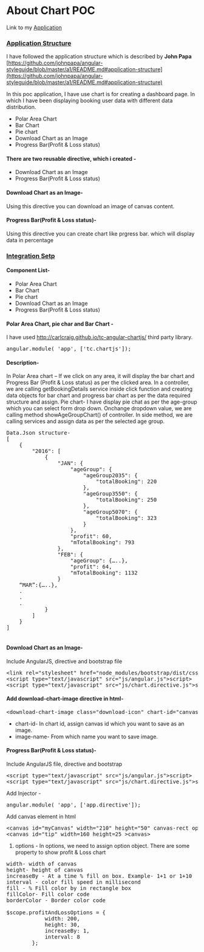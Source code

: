 # About Chart POC
Link to my [Application](http://shashikant.netlify.com)

### <u>Application Structure</u>

I have followed the application structure which is described by **John Papa** [https://github.com/johnpapa/angular-styleguide/blob/master/a1/README.md#application-structure](https://github.com/johnpapa/angular-styleguide/blob/master/a1/README.md#application-structure)

In this poc application, I have use chart is for creating a dashboard page. In which I have been displaying booking user data with different data distribution.

*   Polar Area Chart
*   Bar Chart
*   Pie chart
*   Download Chart as an Image
*   Progress Bar(Profit & Loss status)

#### There are two reusable directive, which i created -

*   Download Chart as an Image
*   Progress Bar(Profit & Loss status)

#### Download Chart as an Image-

Using this directive you can download an image of canvas content.

#### Progress Bar(Profit & Loss status)-

Using this directive you can create chart like prgress bar. which will display data in percentage

### <u>Integration Setp</u>

#### Component List-

*   Polar Area Chart
*   Bar Chart
*   Pie chart
*   Download Chart as an Image
*   Progress Bar(Profit & Loss status)

#### Polar Area Chart, pie char and Bar Chart -

I have used http://carlcraig.github.io/tc-angular-chartjs/ third party library.

<pre>angular.module( 'app', ['tc.chartjs']);</pre>

#### Description-

In Polar Area chart – If we click on any area, it will display the bar chart and Progress Bar (Profit & Loss status) as per the clicked area. In a controller, we are calling getBookingDetails service inside click function and creating data objects for bar chart and progress bar chart as per the data required structure and assign. Pie chart- I have display pie chat as per the age-group which you can select form drop down. Onchange dropdown value, we are calling method showAgeGroupChart() of controller. In side method, we are calling services and assign data as per the selected age group.

<pre>
Data.Json structure-
[
    {
        "2016": [
            {
                "JAN": {
                    "ageGroup": {
                        "ageGroup2035": {
                            "totalBooking": 220
                        },
                        "ageGroup3550": {
                            "totalBooking": 250
                        },
                        "ageGroup5070": {
                            "totalBooking": 323
                        }
                    },
                    "profit": 60,
                    "mTotalBooking": 793
                },
                "FEB": {
                    "ageGroup": {…..},
                    "profit": 64,
                    "mTotalBooking": 1132
                }
	“MAR”:{…..},
	.
	.	
	.
            }
        ]
    }
]

</pre>

#### Download Chart as an Image-

Include AngularJS, directive and bootstrap file

<pre><<span>link</span> <span>rel</span>=<span class="pl-s"><span>"</span>stylesheet<span>"</span></span> <span>href</span>=<span class="pl-s"><span>"</span>node_modules/bootstrap/dist/css/bootstrap.min.css<span>"</span></span>></<span>link</span>>
<<span>script</span> <span>type</span>=<span class="pl-s"><span>"</span>text/javascript<span>"</span></span> <span>src</span>=<span class="pl-s"><span>"</span>js/angular.js<span>"</span></span>></<span>script</span>>
<<span>script</span> <span>type</span>=<span class="pl-s"><span>"</span>text/javascript<span>"</span></span> <span>src</span>=<span class="pl-s"><span>"</span>js/chart.directive.js<span>"</span></span>></<span>script</span>>
</pre>

#### Add download-chart-image directive in html-

<pre><<span>download-chart-image</span> class="download-icon" chart-id="canvas1" image-name="booking-count-chart.png"></<span>download-chart-image</span>>
</pre>

*   chart-id- In chart id, assign canvas id which you want to save as an image.
*   image-name- From which name you want to save image.

#### Progress Bar(Profit & Loss status)-

Include AngularJS file, directive and bootstrap

<pre><<span>script</span> <span>type</span>=<span class="pl-s"><span>"</span>text/javascript<span>"</span></span> <span>src</span>=<span class="pl-s"><span>"</span>js/angular.js<span>"</span></span>></<span>script</span>>
<<span>script</span> <span>type</span>=<span class="pl-s"><span>"</span>text/javascript<span>"</span></span> <span>src</span>=<span class="pl-s"><span>"</span>js/chart.directive.js<span>"</span></span>></<span>script</span>>
</pre>

Add Injector -

<pre>angular.module( 'app', ['app.directive']); </pre>

Add canvas element in html

<pre><<span>canvas</span> id="myCanvas" width="210" height="50" canvas-rect options="profitAndLossOptions"></<span>canvas</span>>
<<span>canvas</span> id="tip" width=160 height=25 ></<span>canvas</span>>
</pre>

1) options - In options, we need to assign option object. There are some property to show profit & Loss chart

<pre>width- width of canvas
height- height of canvas
increaseBy - At a time % fill on box. Example- 1+1 or 1+10 
interval - color fill speed in millisecond
fill - % Fill color by in rectangle box
fillColor- Fill color code
borderColor - Border color code 

$scope.profitAndLossOptions = {
            width: 200,
            height: 30,
            increaseBy: 1,
            interval: 8
        }; 

</pre>
